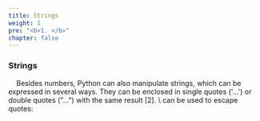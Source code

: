 ```yaml
---
title: Strings
weight: 1
pre: "<b>1. </b>"
chapter: false
---
```


### Strings

&nbsp;&nbsp;&nbsp;&nbsp;Besides numbers, Python can also manipulate strings, which can be expressed in several ways. They can be enclosed in single quotes ('...') or double quotes ("...") with the same result [2]. \ can be used to escape quotes:
